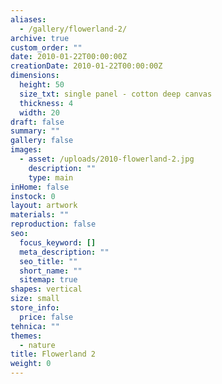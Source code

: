 ```yaml
---
aliases:
  - /gallery/flowerland-2/
archive: true
custom_order: ""
date: 2010-01-22T00:00:00Z
creationDate: 2010-01-22T00:00:00Z
dimensions:
  height: 50
  size_txt: single panel - cotton deep canvas
  thickness: 4
  width: 20
draft: false
summary: ""
gallery: false
images:
  - asset: /uploads/2010-flowerland-2.jpg
    description: ""
    type: main
inHome: false
instock: 0
layout: artwork
materials: ""
reproduction: false
seo:
  focus_keyword: []
  meta_description: ""
  seo_title: ""
  short_name: ""
  sitemap: true
shapes: vertical
size: small
store_info:
  price: false
tehnica: ""
themes:
  - nature
title: Flowerland 2
weight: 0
---
```

